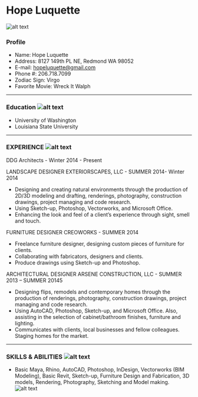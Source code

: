 # Hope Luquette

![alt text](http://static.wixstatic.com/media/2a0811_f2a37ebbcbaa4a8f99a78c493acffdd1.png_srz_144_144_75_22_0.50_1.20_0.00_png_srz "Logo Title Text 1")
### Profile
+ Name: Hope Luquette
+ Address: 8127 149th PL NE, Redmond WA 98052
+ E-mail: [hopeluquette@gmail.com](mailto:hopeluquette@gmail.com)
+ Phone #: 206.718.7099
+ Zodiac Sign: Virgo
+ Favorite Movie: Wreck It Walph

*****
### Education ![alt text](https://lh6.googleusercontent.com/OYgdFrx7ZymKDcA9oVo4Q5SOpcOSUOMet3_iZEY8wQBQ5sXa67YJoAHGo009CgiDT8XHB0xUlMrW9uphH3wlB6WdQWP_q37aLlObRlInDDpCNXqJlgw "Logo Title Text 1")
+ University of Washington
+ Louisiana State University

*****
### EXPERIENCE ![alt text](http://www.icon100.com/up/3854/256/113-Briefcase-in-a-circle.png "Logo Title Text 1")
DDG Architects - Winter 2014 - Present

LANDSCAPE DESIGNER EXTERIORSCAPES, LLC - SUMMER 2014- Winter 2014
+ Designing and creating natural environments through the production of 2D/3D modeling and drafting, renderings, photography, construction drawings, project managing and code research. 
+ Using Sketch-up, Photoshop, Vectorworks, and Microsoft Office. 
+ Enhancing the look and feel of a client’s experience through sight, smell and touch.

FURNITURE DESIGNER CREOWORKS - SUMMER 2014
+ Freelance furniture designer, designing custom pieces of furniture for clients. 
+ Collaborating with fabricators, designers and clients. 
+ Produce drawings using Sketch-up and Photoshop.

ARCHITECTURAL DESIGNER ARSENE CONSTRUCTION, LLC - SUMMER 2013 – SUMMER 20145
+ Designing flips, remodels and contemporary homes through the production of renderings, photography, construction drawings, project managing and code research. 
+ Using AutoCAD, Photoshop, Sketch-up, and Microsoft Office. Also, assisting in the selection of cabinet/bathroom finishes, furniture and lighting. 
+ Communicates with clients, local businesses and fellow colleagues. Staging homes for the market.

*****
### SKILLS & ABILITIES ![alt text](https://lh6.googleusercontent.com/-nCwtyKnF5Ts/AAAAAAAAAAI/AAAAAAAAABk/yaG4WKw0ZTI/photo.jpg "Logo Title Text 1")
+ Basic Maya, Rhino, AutoCAD, Photoshop, InDesign, Vectorworks (BIM Modeling), Basic Revit, Sketch-up, Furniture Design and Fabrication, 3D models, Rendering, Photography, Sketching and Model making.
![alt text](http://www.polyvore.com/cgi/img-thing?.out=jpg&size=l&tid=5804549 "Logo Title Text 1")
